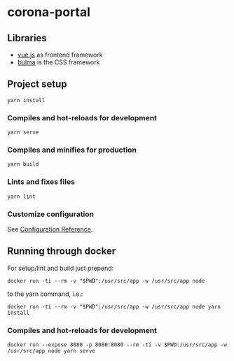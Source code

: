 # corona-portal

## Libraries

* [vue.js](https://vuejs.org) as frontend framework
* [bulma](https://bulma.io) is the CSS framework

## Project setup
```
yarn install
```

### Compiles and hot-reloads for development
```
yarn serve
```

### Compiles and minifies for production
```
yarn build
```

### Lints and fixes files
```
yarn lint
```

### Customize configuration
See [Configuration Reference](https://cli.vuejs.org/config/).


## Running through docker

For setup/lint and build just prepend:

```
docker run -ti --rm -v "$PWD":/usr/src/app -w /usr/src/app node
```

to the yarn command, i.e.:

```
docker run -ti --rm -v "$PWD":/usr/src/app -w /usr/src/app node yarn install
```

### Compiles and hot-reloads for development

```
docker run --expose 8080 -p 8080:8080 --rm -ti -v $PWD:/usr/src/app -w /usr/src/app node yarn serve
```
